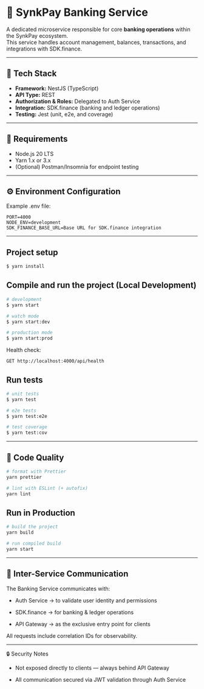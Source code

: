 # 🏦 SynkPay Banking Service

A dedicated microservice responsible for core **banking operations** within the SynkPay ecosystem.  
This service handles account management, balances, transactions, and integrations with SDK.finance.  

---

## 🚀 Tech Stack

- **Framework:** NestJS (TypeScript)
- **API Type:** REST
- **Authorization & Roles:** Delegated to Auth Service
- **Integration:** SDK.finance (banking and ledger operations)
- **Testing:** Jest (unit, e2e, and coverage)

---

## 🔧 Requirements

- Node.js 20 LTS
- Yarn 1.x or 3.x
- (Optional) Postman/Insomnia for endpoint testing

---

## ⚙️ Environment Configuration

Example .env file:

```env
PORT=4000
NODE_ENV=development
SDK_FINANCE_BASE_URL=Base URL for SDK.finance integration
```

---

## Project setup

```bash
$ yarn install
```

## Compile and run the project (Local Development)

```bash
# development
$ yarn start

# watch mode
$ yarn start:dev

# production mode
$ yarn start:prod
```

Health check:
```http
GET http://localhost:4000/api/health
```

## Run tests

```bash
# unit tests
$ yarn test

# e2e tests
$ yarn test:e2e

# test coverage
$ yarn test:cov
```

---

## 🧼 Code Quality

```bash
# format with Prettier
yarn prettier

# lint with ESLint (+ autofix)
yarn lint
```

## Run in Production

```bash
# build the project
yarn build

# run compiled build
yarn start
```
---

## 🔗 Inter-Service Communication

The Banking Service communicates with:

- Auth Service → to validate user identity and permissions

- SDK.finance → for banking & ledger operations

- API Gateway → as the exclusive entry point for clients

All requests include correlation IDs for observability.

---

🔒 Security Notes

- Not exposed directly to clients — always behind API Gateway

- All communication secured via JWT validation through Auth Service